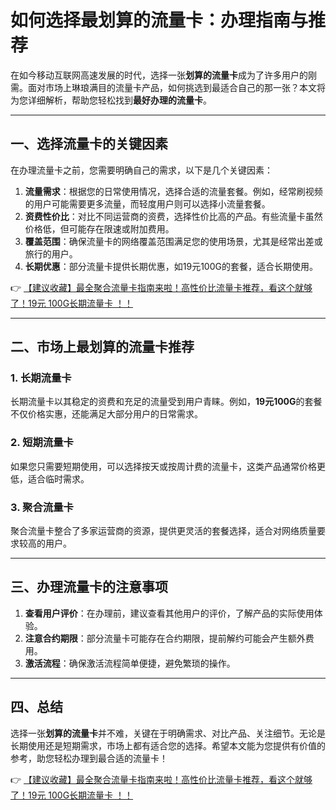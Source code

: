 # 如何选择最划算的流量卡：办理指南与推荐

在如今移动互联网高速发展的时代，选择一张**划算的流量卡**成为了许多用户的刚需。面对市场上琳琅满目的流量卡产品，如何挑选到最适合自己的那一张？本文将为您详细解析，帮助您轻松找到**最好办理的流量卡**。

---

## 一、选择流量卡的关键因素

在办理流量卡之前，您需要明确自己的需求，以下是几个关键因素：

1. **流量需求**：根据您的日常使用情况，选择合适的流量套餐。例如，经常刷视频的用户可能需要更多流量，而轻度用户则可以选择小流量套餐。
2. **资费性价比**：对比不同运营商的资费，选择性价比高的产品。有些流量卡虽然价格低，但可能存在限速或附加费用。
3. **覆盖范围**：确保流量卡的网络覆盖范围满足您的使用场景，尤其是经常出差或旅行的用户。
4. **长期优惠**：部分流量卡提供长期优惠，如19元100G的套餐，适合长期使用。

👉 [【建议收藏】最全聚合流量卡指南来啦！高性价比流量卡推荐，看这个就够了！19元 100G长期流量卡 ！！](https://bit.ly/Liuliangka)

---

## 二、市场上最划算的流量卡推荐

### 1. 长期流量卡
长期流量卡以其稳定的资费和充足的流量受到用户青睐。例如，**19元100G**的套餐不仅价格实惠，还能满足大部分用户的日常需求。

### 2. 短期流量卡
如果您只需要短期使用，可以选择按天或按周计费的流量卡，这类产品通常价格更低，适合临时需求。

### 3. 聚合流量卡
聚合流量卡整合了多家运营商的资源，提供更灵活的套餐选择，适合对网络质量要求较高的用户。

---

## 三、办理流量卡的注意事项

1. **查看用户评价**：在办理前，建议查看其他用户的评价，了解产品的实际使用体验。
2. **注意合约期限**：部分流量卡可能存在合约期限，提前解约可能会产生额外费用。
3. **激活流程**：确保激活流程简单便捷，避免繁琐的操作。

---

## 四、总结

选择一张**划算的流量卡**并不难，关键在于明确需求、对比产品、关注细节。无论是长期使用还是短期需求，市场上都有适合您的选择。希望本文能为您提供有价值的参考，助您轻松办理到最合适的流量卡！

👉 [【建议收藏】最全聚合流量卡指南来啦！高性价比流量卡推荐，看这个就够了！19元 100G长期流量卡 ！！](https://bit.ly/Liuliangka)